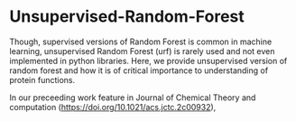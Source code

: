 # Unsupervised-Random-Forest
Though, supervised versions of Random Forest is common in machine learning, unsupervised Random Forest (urf) is rarely used and not even implemented in python libraries. Here, we provide unsupervised version of random forest and how it is of critical importance to understanding of protein functions.

In our preceeding work feature in Journal of Chemical Theory and computation (https://doi.org/10.1021/acs.jctc.2c00932), 
